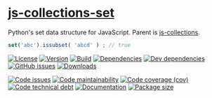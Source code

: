 [js-collections-set](http://aureooms.github.io/js-collections-set)
==

Python's set data structure for JavaScript. Parent is
[js-collections](https://github.com/aureooms/js-collections).

```js
set('abc').issubset( 'abcd' ) ; // true
```

[![License](https://img.shields.io/github/license/aureooms/js-collections-set.svg)](https://raw.githubusercontent.com/aureooms/js-collections-set/main/LICENSE)
[![Version](https://img.shields.io/npm/v/@aureooms/js-collections-set.svg)](https://www.npmjs.org/package/@aureooms/js-collections-set)
[![Build](https://img.shields.io/travis/aureooms/js-collections-set/main.svg)](https://travis-ci.org/aureooms/js-collections-set/branches)
[![Dependencies](https://img.shields.io/david/aureooms/js-collections-set.svg)](https://david-dm.org/aureooms/js-collections-set)
[![Dev dependencies](https://img.shields.io/david/dev/aureooms/js-collections-set.svg)](https://david-dm.org/aureooms/js-collections-set?type=dev)
[![GitHub issues](https://img.shields.io/github/issues/aureooms/js-collections-set.svg)](https://github.com/aureooms/js-collections-set/issues)
[![Downloads](https://img.shields.io/npm/dm/@aureooms/js-collections-set.svg)](https://www.npmjs.org/package/@aureooms/js-collections-set)

[![Code issues](https://img.shields.io/codeclimate/issues/aureooms/js-collections-set.svg)](https://codeclimate.com/github/aureooms/js-collections-set/issues)
[![Code maintainability](https://img.shields.io/codeclimate/maintainability/aureooms/js-collections-set.svg)](https://codeclimate.com/github/aureooms/js-collections-set/trends/churn)
[![Code coverage (cov)](https://img.shields.io/codecov/c/gh/aureooms/js-collections-set/main.svg)](https://codecov.io/gh/aureooms/js-collections-set)
[![Code technical debt](https://img.shields.io/codeclimate/tech-debt/aureooms/js-collections-set.svg)](https://codeclimate.com/github/aureooms/js-collections-set/trends/technical_debt)
[![Documentation](http://aureooms.github.io/js-collections-set//badge.svg)](http://aureooms.github.io/js-collections-set//source.html)
[![Package size](https://img.shields.io/bundlephobia/minzip/@aureooms/js-collections-set)](https://bundlephobia.com/result?p=@aureooms/js-collections-set)
